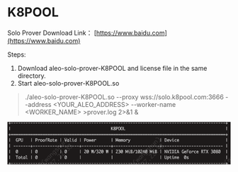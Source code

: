 # K8POOL

Solo Prover Download Link： [https://www.baidu.com](https://www.baidu.com)

Steps:
1. Download aleo-solo-prover-K8POOL and license file in the same directory.
2. Start aleo-solo-prover-K8POOL.so
> ./aleo-solo-prover-K8POOL.so --proxy wss://solo.k8pool.com:3666 --address <YOUR_ALEO_ADDRESS> --worker-name <WORKER_NAME> >prover.log 2>&1 &

![k8pool](/img/k8pool.png "k8pool")